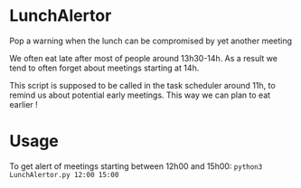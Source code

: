# LunchAlertor
Pop a warning when the lunch can be compromised by yet another meeting

We often eat late after most of people around 13h30-14h.
As a result we tend to often forget about meetings starting at 14h.

This script is supposed to be called in the task scheduler around 11h, to remind us about potential early meetings. This way we can plan to eat earlier !

# Usage
To get alert of meetings starting between 12h00 and 15h00:
`python3 LunchAlertor.py 12:00 15:00`
